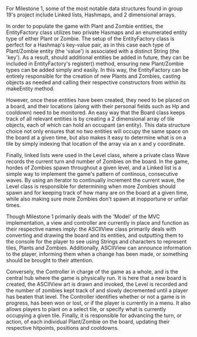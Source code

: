 For Milestone 1, some of the most notable data structures found in group 19's project include Linked lists, 
Hashmaps, and 2 dimensional arrays.

In order to populate the game with Plant and Zombie entities, the EntityFactory class utilizes two private Hasmaps and an enumerated
entity type of either Plant or Zombie. The setup of the EntityFactory class is perfect for a Hashmap's key-value pair, as in this case
each type of Plant/Zombie entity (the 'value') is associated with a distinct String (the 'key'). As a result, should additional entities
be added in future, they can be included in EntityFactory's register() method, ensuring new Plant/Zombie types can be added simply and easily.
In this way, the EntityFactory can be entirely responsible for the creation of new Plants and Zombies, casting objects as needed and calling
their respective constructors from within its makeEntity method.

However, once these entities have been created, they need to be placed on a board, and their locations (along with their personal fields 
such as Hp and cooldown) need to be monitored. An easy way that the Board class keeps track of all relevant entities is by creating a
2 dimensional array of tile objects, each of which can hold an occupant (an entity). This data structure choice not only ensures that no
two entities will occupy the same space on the board at a given time, but also makes it easy to determine what is on a tile by simply 
indexing that location of the array via an x and y coordinate. 

Finally, linked lists were used in the Level class, where a private class Wave records the current turn and number of Zombies on the board.
In the game, hordes of Zombies spawn throughout a given level, and a Linked list is a simple way to implement the game's pattern of 
continous, consecutive waves. By using an iterator to continually increment the current wave, the Level class is responsible for determining
when more Zombies should spawn and for keeping track of how many are on the board at a given time, while also making sure more Zombies don't
spawn at inopportune or unfair times. 

Though Milestone 1 primarily deals with the 'Model' of the MVC implementation, a view and controller are currently in place and function as
their respective names imply: the ASCIIView class primarily deals with converting and drawing the board and its entities, and outputting them
to the console for the player to see using Strings and characters to represent tiles, Plants and Zombies. Additionally, ASCIIView can announce
information to the player, informing them when a change has been made, or something should be brought to their attention. 

Conversely, the Controller in charge of the game as a whole, and is the central hub where the game is physically run. It is here that a new
board is created, the ASCIIView art is drawn and invoked, the Level is recorded and the number of zombies kept track of and slowly decremented
until a player has beaten that level. The Controller identifies whether or not a game is in progress, has been won or lost, or if the player
is currently in a menu. It also allows players to plant on a select tile, or specify what is currently occupying a given tile. Finally, it
is responsible for advancing the turn, or action, of each individual Plant/Zombie on the board, updating their respective hitpoints, positions
and cooldowns. 
